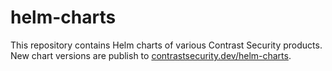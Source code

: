# helm-charts

This repository contains Helm charts of various Contrast Security products. New chart versions are publish to [contrastsecurity.dev/helm-charts](https://contrastsecurity.dev/helm-charts/).
